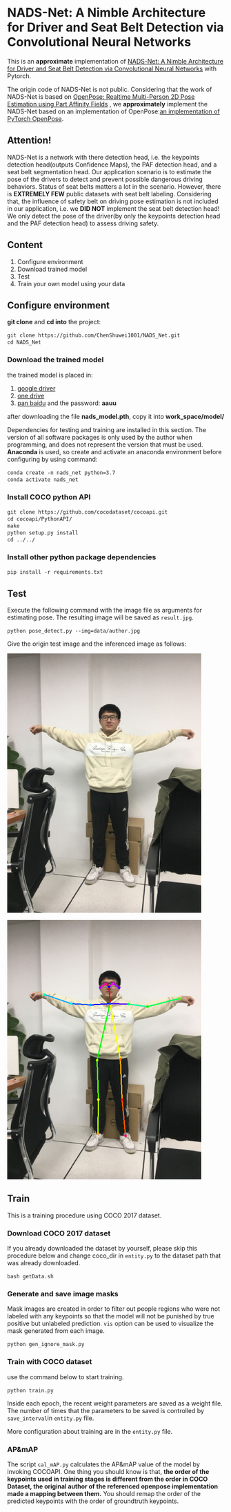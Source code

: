 # NADS-Net: A Nimble Architecture for Driver and Seat Belt Detection via Convolutional Neural Networks



This is an **approximate** implementation of [NADS-Net: A Nimble Architecture for Driver and Seat Belt Detection via Convolutional Neural Networks](https://arxiv.org/abs/1910.03695) with Pytorch. 

The origin code of NADS-Net is not public. Considering that the work of NADS-Net is based on [OpenPose: Realtime Multi-Person 2D Pose Estimation using Part Affinity Fields](https://arxiv.org/abs/1812.08008) , we **approximately** implement the NADS-Net based on an implementation of OpenPose:[an implementation of PyTorch OpenPose](https://github.com/tracer9/Pytorch0.4.1_Openpose).



## Attention!

NADS-Net is a network  with there detection head, i.e. the keypoints detection head(outputs Confidence Maps), the PAF detection head, and a seat belt segmentation head. Our application scenario is to estimate the pose of the drivers to detect and prevent possible dangerous driving behaviors. Status of seat belts matters a lot in the scenario. However, there is **EXTREMELY FEW** public datasets with seat belt labeling. Considering that, the influence of safety belt on driving pose estimation is not included in our application, i.e. we **DID NOT** implement the seat belt detection head! We only detect the pose of the driver(by only the keypoints detection head and the PAF detection head) to assess driving safety.



## Content

1. Configure environment
2. Download trained model
3. Test
4. Train your own model using your data



## Configure environment

**git clone** and **cd into** the project:

```
git clone https://github.com/ChenShuwei1001/NADS_Net.git
cd NADS_Net
```

### Download the trained model

the trained model is placed in:

1. [google driver]()
2. [one drive]()
3. [pan baidu](https://pan.baidu.com/s/1sRzhS3EGpwNYcXpBbcEZHg) and the password: **aauu**

after downloading the file **nads_model.pth**, copy it into **work_space/model/**



Dependencies for testing and training are installed in this section. The version of all software packages is only used by the author when programming, and does not represent the version that must be used.  **Anaconda** is used, so create and activate an anaconda environment before configuring by using command:

```
conda create -n nads_net python=3.7
conda activate nads_net
```

### Install COCO python API

```
git clone https://github.com/cocodataset/cocoapi.git
cd cocoapi/PythonAPI/
make
python setup.py install
cd ../../
```

### Install other python package dependencies

```
pip install -r requirements.txt
```

## Test

Execute the following command with the image file as arguments for estimating pose. The resulting image will be saved as `result.jpg`.

```
python pose_detect.py --img=data/author.jpg
```

Give the origin test image and the inferenced image as follows:

![origin image](https://github.com/ChenShuwei1001/NADS_Net/blob/master/data/author.jpg)

![inferenced_image](https://github.com/ChenShuwei1001/NADS_Net/blob/master/data/result.png)

## Train

This is a training procedure using COCO 2017 dataset.

### Download COCO 2017 dataset

If you already downloaded the dataset by yourself, please skip this procedure below and change coco_dir in `entity.py` to the dataset path that was already downloaded.

```
bash getData.sh
```

### Generate and save image masks

Mask images are created in order to filter out people regions who were not labeled with any keypoints so that the model will not be punished by true positive but unlabeled prediction. `vis` option can be used to visualize the mask generated from each image.

```
python gen_ignore_mask.py
```

### Train with COCO dataset

use the command below to start training.

```
python train.py
```

Inside each epoch, the recent weight parameters are saved as a weight file. The number of times that the parameters to be saved is controlled by `save_interval`in `entity.py` file.

More configuration about training are in the `entity.py` file.

### AP&mAP

The script  `cal_mAP.py` calculates the AP&mAP value of the model by invoking COCOAPI. One thing you should know is that, **the order of the keypoints used in training stages is different from the order in COCO Dataset, the original author of the referenced openpose implementation made a mapping between them.** You should remap the order of the predicted keypoints with the order of groundtruth keypoints.

